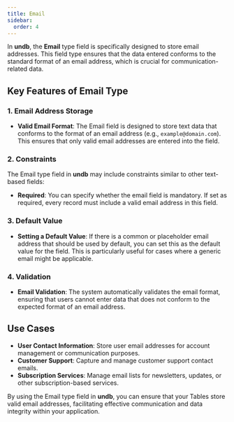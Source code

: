 ```yaml
---
title: Email
sidebar:
  order: 4
---
```


In **undb**, the **Email** type field is specifically designed to store email addresses. This field type ensures that the data entered conforms to the standard format of an email address, which is crucial for communication-related data.

## Key Features of Email Type

### 1. Email Address Storage

- **Valid Email Format**: The Email field is designed to store text data that conforms to the format of an email address (e.g., `example@domain.com`). This ensures that only valid email addresses are entered into the field.

### 2. Constraints

The Email type field in **undb** may include constraints similar to other text-based fields:

- **Required**: You can specify whether the email field is mandatory. If set as required, every record must include a valid email address in this field.

### 3. Default Value

- **Setting a Default Value**: If there is a common or placeholder email address that should be used by default, you can set this as the default value for the field. This is particularly useful for cases where a generic email might be applicable.

### 4. Validation

- **Email Validation**: The system automatically validates the email format, ensuring that users cannot enter data that does not conform to the expected format of an email address.

## Use Cases

- **User Contact Information**: Store user email addresses for account management or communication purposes.
- **Customer Support**: Capture and manage customer support contact emails.
- **Subscription Services**: Manage email lists for newsletters, updates, or other subscription-based services.

By using the Email type field in **undb**, you can ensure that your Tables store valid email addresses, facilitating effective communication and data integrity within your application.
